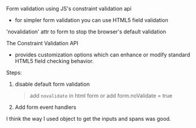 Form validation using JS's constraint validation api

- for simpler form validation you can use HTML5 field validation

'novalidation' attr to form to stop the browser's default validation

The Constraint Validation API

- provides customization options which can enhance or modify standard HTML5
  field checking behavior.

Steps:

1. disable default form validation
   > add `novalidate` in html form or
   > add form.noValidate = true
2. Add form event handlers

I think the way I used object to get the inputs and spans was good.
